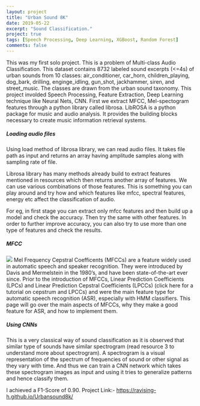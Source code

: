 ```yaml
---
layout: project
title: "Urban Sound 8K"
date: 2019-05-22
excerpt: "Sound Classification."
project: true
tags: [Speech Processing, Deep Learning, XGBoost, Random Forest]
comments: false
---
```


This was my first solo project. This is a problem of Multi-class Audio Classification. This dataset contains 8732 labeled sound excerpts (<=4s) of urban sounds from 10 classes: air_conditioner, car_horn, children_playing, dog_bark, drilling, enginge_idling, gun_shot, jackhammer, siren, and street_music. The classes are drawn from the urban sound taxonomy.
 This project involded Speech Processing, Feature Extraction, Deep Learning technique like Neural Nets, CNN.
 First we extract MFCC, Mel-spectogram features through a python library called librosa. LibROSA is a python package for music and audio analysis. It provides the building blocks necessary to create music information retrieval systems.
 
 ##### Loading audio files 
 Using load method of librosa library, we can read audio files. It takes file path as input and returns an array having amplitude samples along with sampling rate of file.

Librosa library has many methods already build to extract features mentioned in resources which then returns another array of features. We can use various combinations of those features. This is something you can play around and try how and which features like mfcc, spectral features, energy etc affect the classification of audio.

For eg, in first stage you can extract only mfcc features and then build up a model and check the accuracy. Then try the same with other features. In order to further improve accuracy, you can also try to use more than one type of features and check the results.

##### MFCC
![](https://miro.medium.com/max/768/1*MoiYQrW3Qaft6lfPQYbUbw.png)
Mel Frequency Cepstral Coefficents (MFCCs) are a feature widely used in automatic speech and speaker recognition. They were introduced by Davis and Mermelstein in the 1980’s, and have been state-of-the-art ever since. Prior to the introduction of MFCCs, Linear Prediction Coefficients (LPCs) and Linear Prediction Cepstral Coefficients (LPCCs) (click here for a tutorial on cepstrum and LPCCs) and were the main feature type for automatic speech recognition (ASR), especially with HMM classifiers. This page will go over the main aspects of MFCCs, why they make a good feature for ASR, and how to implement them.

##### Using CNNs
This is a very classical way of sound classification as it is observed that similar type of sounds have similar spectrogram (read resource 3 to understand more about spectrogram). A spectrogram is a visual representation of the spectrum of frequencies of sound or other signal as they vary with time. And thus we can train a CNN network which takes these spectrogram images as input and using it tries to generalize patterns and hence classify them.

I achieved a F1-Score of 0.90. 
Project Link:-
https://ravising-h.github.io/Urbansound8k/
